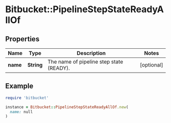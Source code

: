 # Bitbucket::PipelineStepStateReadyAllOf

## Properties

| Name | Type | Description | Notes |
| ---- | ---- | ----------- | ----- |
| **name** | **String** | The name of pipeline step state (READY). | [optional] |

## Example

```ruby
require 'bitbucket'

instance = Bitbucket::PipelineStepStateReadyAllOf.new(
  name: null
)
```

